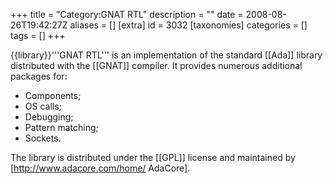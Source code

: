 +++
title = "Category:GNAT RTL"
description = ""
date = 2008-08-26T19:42:27Z
aliases = []
[extra]
id = 3032
[taxonomies]
categories = []
tags = []
+++

{{library}}'''GNAT RTL''' is an implementation of the standard [[Ada]] library distributed with the [[GNAT]] compiler. It provides numerous additional packages for:

* Components;
* OS calls;
* Debugging;
* Pattern matching;
* Sockets.

The library is distributed under the [[GPL]] license and maintained by [http://www.adacore.com/home/ AdaCore].
